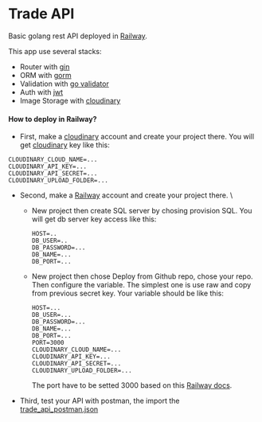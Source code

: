 # Trade API

Basic golang rest API deployed in [Railway](https://railway.app/).

This app use several stacks:
- Router with [gin](https://pkg.go.dev/github.com/gin-gonic/gin)
- ORM with [gorm](https://pkg.go.dev/gorm.io/gorm)
- Validation with [go validator](https://pkg.go.dev/github.com/asaskevich/govalidator)
- Auth with [jwt](https://jwt.io/)
- Image Storage with [cloudinary](https://cloudinary.com/)


#### How to deploy in Railway?
- First, make a [cloudinary](https://cloudinary.com/) account and create your project there. You will get [cloudinary](https://cloudinary.com/) key like this:
```
CLOUDINARY_CLOUD_NAME=...
CLOUDINARY_API_KEY=...
CLOUDINARY_API_SECRET=...
CLOUDINARY_UPLOAD_FOLDER=...
```

- Second, make a [Railway](https://railway.app/) account and create your project there. \
  - New project then create SQL server by chosing provision SQL. You will get db server key access like this:
    ```
    HOST=..
    DB_USER=..
    DB_PASSWORD=...
    DB_NAME=...
    DB_PORT=...
    ```
  - New project then chose Deploy from Github repo, chose your repo. Then configure the variable.
    The simplest one is use raw and copy from previous secret key. Your variable should be like this:
    ```
    HOST=...
    DB_USER=...
    DB_PASSWORD=...
    DB_NAME=...
    DB_PORT=...
    PORT=3000
    CLOUDINARY_CLOUD_NAME=...
    CLOUDINARY_API_KEY=...
    CLOUDINARY_API_SECRET=...
    CLOUDINARY_UPLOAD_FOLDER=...
    ```
    The port have to be setted 3000 based on this [Railway docs](https://docs.railway.app/troubleshoot/fixing-common-errors#go--nethttp).

- Third, test your API with postman, the import the [trade_api_postman.json](https://github.com/ahmaddidiks/trade_api/blob/bfd85382405b649009b6cace6e2d2bd93a9add38/trade_api_postman.json)

